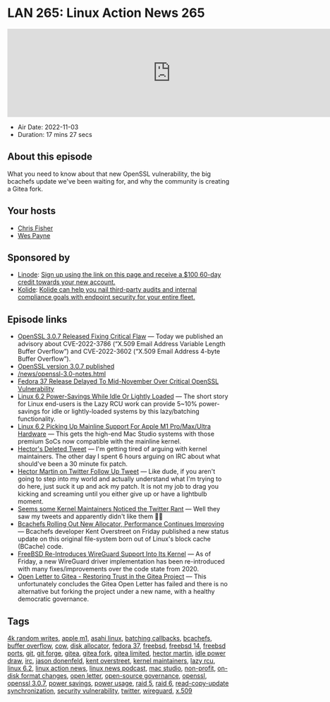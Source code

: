 # LAN 265: Linux Action News 265

<iframe src="https://player.fireside.fm/v2/DAcK9LdX+gQ0J-Qjo?theme=dark" width="740" height="200" frameborder="0" scrolling="no"></iframe>

* Air Date: 2022-11-03
* Duration: 17 mins 27 secs

## About this episode

What you need to know about that new OpenSSL vulnerability, the big bcachefs update we've been waiting for, and why the community is creating a Gitea fork.

## Your hosts
* [Chris Fisher](https://linuxactionnews.com/hosts/chris)
* [Wes Payne](https://linuxactionnews.com/hosts/wes)

## Sponsored by

  * [Linode](http://linode.com/lan): [Sign up using the link on this page and receive a $100 60-day credit towards your new account. ](http://linode.com/lan)
  * [Kolide](https://l.kolide.co/3klbWzr): [Kolide can help you nail third-party audits and internal compliance goals with endpoint security for your entire fleet. ](https://l.kolide.co/3klbWzr)



## Episode links

  * [OpenSSL 3.0.7 Released Fixing Critical Flaw](https://www.openssl.org/blog/blog/2022/11/01/email-address-overflows/ "OpenSSL 3.0.7 Released Fixing Critical Flaw") — Today we published an advisory about CVE-2022-3786 (“X.509 Email Address Variable Length Buffer Overflow”) and CVE-2022-3602 (“X.509 Email Address 4-byte Buffer Overflow”).
  * [OpenSSL version 3.0.7 published](https://mta.openssl.org/pipermail/openssl-announce/2022-November/000241.html "OpenSSL version 3.0.7 published")
  * [/news/openssl-3.0-notes.html](https://www.openssl.org/news/openssl-3.0-notes.html "/news/openssl-3.0-notes.html")
  * [Fedora 37 Release Delayed To Mid-November Over Critical OpenSSL Vulnerability](https://www.phoronix.com/news/Fedora-37-November-Delay "Fedora 37 Release Delayed To Mid-November Over Critical OpenSSL Vulnerability")
  * [Linux 6.2 Power-Savings While Idle Or Lightly Loaded](https://www.phoronix.com/news/Lazy-RCU-Likely-For-Linux-6.2 "Linux 6.2 Power-Savings While Idle Or Lightly Loaded") — The short story for Linux end-users is the Lazy RCU work can provide 5~10% power-savings for idle or lightly-loaded systems by this lazy/batching functionality.
  * [Linux 6.2 Picking Up Mainline Support For Apple M1 Pro/Max/Ultra Hardware](https://www.phoronix.com/news/Linux-62-Apple-M1-Pro-Max-Ultra "Linux 6.2 Picking Up Mainline Support For Apple M1 Pro/Max/Ultra Hardware") — This gets the high-end Mac Studio systems with those premium SoCs now compatible with the mainline kernel.
  * [Hector's Deleted Tweet](http://webcache.googleusercontent.com/search?q=cache:https://twitter.com/marcan42/status/1587010094197506048 "Hector's Deleted Tweet") — I'm getting tired of arguing with kernel maintainers. The other day I spent 6 hours arguing on IRC about what should've been a 30 minute fix patch.
  * [Hector Martin on Twitter Follow Up Tweet](https://twitter.com/marcan42/status/1587011361753960448 "Hector Martin on Twitter Follow Up Tweet") — Like dude, if you aren't going to step into my world and actually understand what I'm trying to do here, just suck it up and ack my patch. It is not my job to drag you kicking and screaming until you either give up or have a lightbulb moment.
  * [Seems some Kernel Maintainers Noticed the Twitter Rant](https://twitter.com/marcan42/status/1587285684800606208 "Seems some Kernel Maintainers Noticed the Twitter Rant") — Well they saw my tweets and apparently didn't like them 🤷‍♂️ 
  * [Bcachefs Rolling Out New Allocator, Performance Continues Improving](https://www.phoronix.com/news/Bcachefs-Linux-October-2022 "Bcachefs Rolling Out New Allocator, Performance Continues Improving") — Bcachefs developer Kent Overstreet on Friday published a new status update on this original file-system born out of Linux's block cache (BCache) code.
  * [FreeBSD Re-Introduces WireGuard Support Into Its Kernel](https://www.phoronix.com/news/FreeBSD-WireGuard-Lands-2022 "FreeBSD Re-Introduces WireGuard Support Into Its Kernel") — As of Friday, a new WireGuard driver implementation has been re-introduced with many fixes/improvements over the code state from 2020.
  * [Open Letter to Gitea - Restoring Trust in the Gitea Project](https://gitea-open-letter.coding.social/ "Open Letter to Gitea - Restoring Trust in the Gitea Project") — This unfortunately concludes the Gitea Open Letter has failed and there is no alternative but forking the project under a new name, with a healthy democratic governance.



## Tags

[4k random writes](https://linuxactionnews.com/tags/4k%20random%20writes), [apple m1](https://linuxactionnews.com/tags/apple%20m1), [asahi linux](https://linuxactionnews.com/tags/asahi%20linux), [batching callbacks](https://linuxactionnews.com/tags/batching%20callbacks), [bcachefs](https://linuxactionnews.com/tags/bcachefs), [buffer overflow](https://linuxactionnews.com/tags/buffer%20overflow), [cow](https://linuxactionnews.com/tags/cow), [disk allocator](https://linuxactionnews.com/tags/disk%20allocator), [fedora 37](https://linuxactionnews.com/tags/fedora%2037), [freebsd](https://linuxactionnews.com/tags/freebsd), [freebsd 14](https://linuxactionnews.com/tags/freebsd%2014), [freebsd ports](https://linuxactionnews.com/tags/freebsd%20ports), [git](https://linuxactionnews.com/tags/git), [git forge](https://linuxactionnews.com/tags/git%20forge), [gitea](https://linuxactionnews.com/tags/gitea), [gitea fork](https://linuxactionnews.com/tags/gitea%20fork), [gitea limited](https://linuxactionnews.com/tags/gitea%20limited), [hector martin](https://linuxactionnews.com/tags/hector%20martin), [idle power draw](https://linuxactionnews.com/tags/idle%20power%20draw), [irc](https://linuxactionnews.com/tags/irc), [jason donenfeld](https://linuxactionnews.com/tags/jason%20donenfeld), [kent overstreet](https://linuxactionnews.com/tags/kent%20overstreet), [kernel maintainers](https://linuxactionnews.com/tags/kernel%20maintainers), [lazy rcu](https://linuxactionnews.com/tags/lazy%20rcu), [linux 6.2](https://linuxactionnews.com/tags/linux%206.2), [linux action news](https://linuxactionnews.com/tags/linux%20action%20news), [linux news podcast](https://linuxactionnews.com/tags/linux%20news%20podcast), [mac studio](https://linuxactionnews.com/tags/mac%20studio), [non-profit](https://linuxactionnews.com/tags/non-profit), [on-disk format changes](https://linuxactionnews.com/tags/on-disk%20format%20changes), [open letter](https://linuxactionnews.com/tags/open%20letter), [open-source governance](https://linuxactionnews.com/tags/open-source%20governance), [openssl](https://linuxactionnews.com/tags/openssl), [openssl 3.0.7](https://linuxactionnews.com/tags/openssl%203.0.7), [power savings](https://linuxactionnews.com/tags/power%20savings), [power usage](https://linuxactionnews.com/tags/power%20usage), [raid 5](https://linuxactionnews.com/tags/raid%205), [raid 6](https://linuxactionnews.com/tags/raid%206), [read-copy-update synchronization](https://linuxactionnews.com/tags/read-copy-update%20synchronization), [security vulnerability](https://linuxactionnews.com/tags/security%20vulnerability), [twitter](https://linuxactionnews.com/tags/twitter), [wireguard](https://linuxactionnews.com/tags/wireguard), [x.509](https://linuxactionnews.com/tags/x.509)